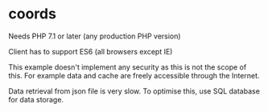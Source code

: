 # coords

Needs PHP 7.1 or later (any production PHP version)

Client has to support ES6 (all browsers except IE)

This example doesn't implement any security as this is not the scope of this.
For example data and cache are freely accessible through the Internet.

Data retrieval from json file is very slow. To optimise this, use SQL database for data storage.
